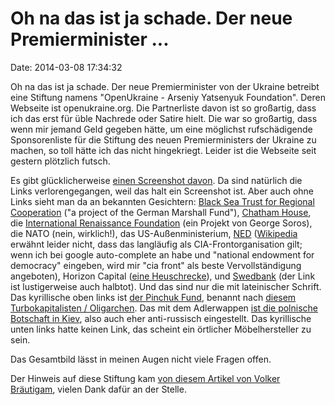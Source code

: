 Oh na das ist ja schade. Der neue Premierminister \...
======================================================

Date: 2014-03-08 17:34:32

Oh na das ist ja schade. Der neue Premierminister von der Ukraine
betreibt eine Stiftung namens \"OpenUkraine - Arseniy Yatsenyuk
Foundation\". Deren Webseite ist openukraine.org. Die Partnerliste davon
ist so großartig, dass ich das erst für üble Nachrede oder Satire hielt.
Die war so großartig, dass wenn mir jemand Geld gegeben hätte, um eine
möglichst rufschädigende Sponsorenliste für die Stiftung des neuen
Premierministers der Ukraine zu machen, so toll hätte ich das nicht
hingekriegt. Leider ist die Webseite seit gestern plötzlich futsch.

Es gibt glücklicherweise [einen Screenshot
davon](http://imgur.com/SRSH0Ag). Da sind natürlich die Links
verlorengegangen, weil das halt ein Screenshot ist. Aber auch ohne Links
sieht man da an bekannten Gesichtern: [Black Sea Trust for Regional
Cooperation](http://www.gmfus.org/grants-fellowships/grantmaking-programs/black-sea-trust/)
(\"a project of the German Marshall Fund\"), [Chatham
House](https://en.wikipedia.org/wiki/Chatham_House), die [International
Renaissance
Foundation](http://www.irf.ua/index.php?option=com_content&view=article&id=3530&Itemid=16)
(ein Projekt von George Soros), die NATO (nein, wirklich!), das
US-Außenministerium,
[NED](http://www.ned.org/where-we-work/eurasia/ukraine)
([Wikipedia](https://en.wikipedia.org/wiki/National_Endowment_for_Democracy)
erwähnt leider nicht, dass das langläufig als CIA-Frontorganisation
gilt; wenn ich bei google auto-complete an habe und \"national endowment
for democracy\" eingeben, wird mir \"cia front\" als beste
Vervollständigung angeboten), Horizon Capital ([eine
Heuschrecke](http://www.horizoncapital.com.ua/)), und
[Swedbank](http://www.swedbank.ua/) (der Link ist lustigerweise auch
halbtot). Und das sind nur die mit lateinischer Schrift. Das kyrillische
oben links ist [der Pinchuk Fund](http://pinchukfund.org/ua/), benannt
nach [diesem Turbokapitalisten /
Oligarchen](https://en.wikipedia.org/wiki/Victor_Pinchuk). Das mit dem
Adlerwappen [ist die polnische Botschaft in
Kiev](http://kijow.msz.gov.pl/uk/), also auch eher anti-russisch
eingestellt. Das kyrillische unten links hatte keinen Link, das scheint
ein örtlicher Möbelhersteller zu sein.

Das Gesamtbild lässt in meinen Augen nicht viele Fragen offen.

Der Hinweis auf diese Stiftung kam [von diesem Artikel von Volker
Bräutigam](http://www.0815-info.com/News-file-article-sid-11357.html),
vielen Dank dafür an der Stelle.

